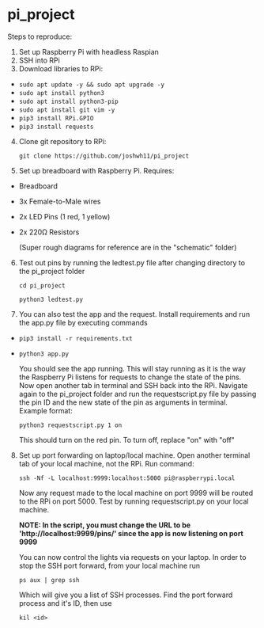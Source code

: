 # pi_project

Steps to reproduce:

1. Set up Raspberry Pi with headless Raspian
2. SSH into RPi
3. Download libraries to RPi:

* ```sudo apt update -y && sudo apt upgrade -y```
* ```sudo apt install python3```
* ```sudo apt install python3-pip```
* ```sudo apt install git vim -y```
* ```pip3 install RPi.GPIO```
* ```pip3 install requests```

4. Clone git repository to RPi:

    ```git clone https://github.com/joshwh11/pi_project```

5. Set up breadboard with Raspberry Pi. Requires:
* Breadboard
* 3x Female-to-Male wires
* 2x LED Pins (1 red, 1 yellow)
* 2x 220Ω Resistors 

    (Super rough diagrams for reference are in the "schematic" folder)

6. Test out pins by running the ledtest.py file after changing directory to the pi_project folder

    ```cd pi_project```
    
    ```python3 ledtest.py```
    
7. You can also test the app and the request. Install requirements and run the app.py file by executing commands
    
* ```pip3 install -r requirements.txt```
* ```python3 app.py```

    You should see the app running. This will stay running as it is the way the Raspberry Pi listens for requests to change the state of the pins.
    Now open another tab in terminal and SSH back into the RPi. Navigate again to the pi_project folder and run the requestscript.py file by passing the pin ID and 
    the new state of the pin as arguments in terminal. Example format:
    
    ```python3 requestscript.py 1 on```
    
    This should turn on the red pin. To turn off, replace "on" with "off"

8. Set up port forwarding on laptop/local machine. Open another terminal tab of your local machine, not the RPi. Run command:

    ```ssh -Nf -L localhost:9999:localhost:5000 pi@raspberrypi.local```
    
    Now any request made to the local machine on port 9999 will be routed to the RPi on port 5000. Test by running requestscript.py on your local machine.
    
    **NOTE: In the script, you must change the URL to be 'http://localhost:9999/pins/' since the app is now listening on port 9999**
    
    You can now control the lights via requests on your laptop. In order to stop the SSH port forward, from your local machine run
    
    ```ps aux | grep ssh```
    
    Which will give you a list of SSH processes. Find the port forward process and it's ID, then use
    
    ```kil <id>```
